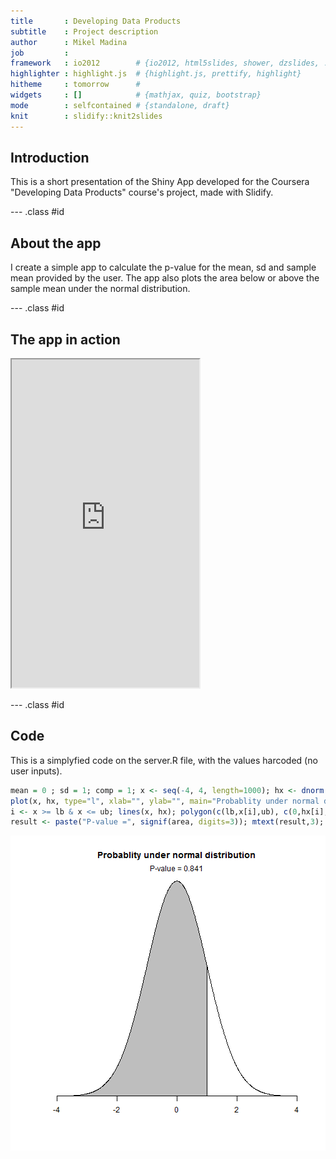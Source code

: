 ```yaml
---
title       : Developing Data Products
subtitle    : Project description
author      : Mikel Madina
job         : 
framework   : io2012        # {io2012, html5slides, shower, dzslides, ...}
highlighter : highlight.js  # {highlight.js, prettify, highlight}
hitheme     : tomorrow      # 
widgets     : []            # {mathjax, quiz, bootstrap}
mode        : selfcontained # {standalone, draft}
knit        : slidify::knit2slides
---
```


## Introduction

This is a short presentation of the Shiny App developed for the Coursera "Developing Data Products" course's project, made with Slidify.

--- .class #id 

## About the app

I create a simple app to calculate the p-value for the mean, sd and sample mean provided by the user. The app also plots the area below or above the sample mean under the normal distribution.


--- .class #id 

## The app in action

<iframe style="height:525px" src="https://mikelmadina.shinyapps.io/shiny/"></iframe>


--- .class #id 

## Code

This is a simplyfied code on the server.R file, with the values harcoded (no user inputs).


```r
mean = 0 ; sd = 1; comp = 1; x <- seq(-4, 4, length=1000); hx <- dnorm(x); lb = min(x) ; ub = 1 ;
plot(x, hx, type="l", xlab="", ylab="", main="Probablity under normal distribution", axes=F)
i <- x >= lb & x <= ub; lines(x, hx); polygon(c(lb,x[i],ub), c(0,hx[i],0), col="grey"); area <- pnorm(ub, 0, 1) - pnorm(lb, 0,1)
result <- paste("P-value =", signif(area, digits=3)); mtext(result,3); axis(1, pos=0) 
```

![plot of chunk unnamed-chunk-1](assets/fig/unnamed-chunk-1-1.png) 



